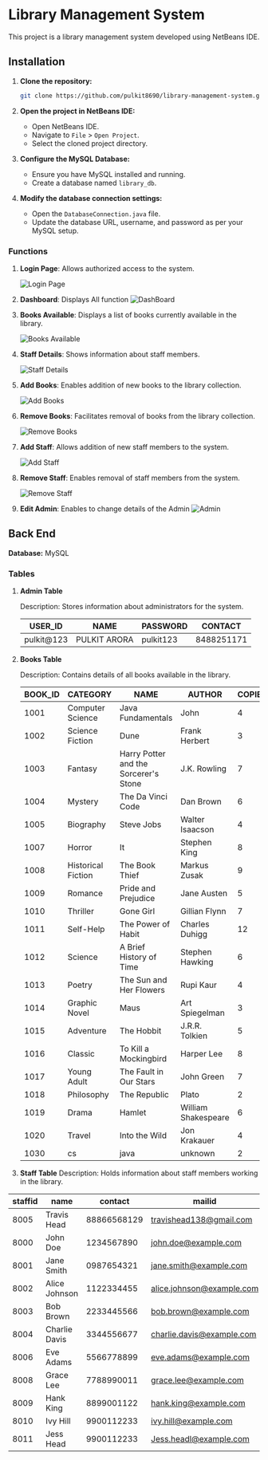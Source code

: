 # Library Management System

This project is a library management system developed using NetBeans IDE.
## Installation

1. **Clone the repository:**
    ```bash
    git clone https://github.com/pulkit8690/library-management-system.git
    ```

2. **Open the project in NetBeans IDE:**
    - Open NetBeans IDE.
    - Navigate to `File` > `Open Project`.
    - Select the cloned project directory.

3. **Configure the MySQL Database:**
    - Ensure you have MySQL installed and running.
    - Create a database named `library_db`.

4. **Modify the database connection settings:**
    - Open the `DatabaseConnection.java` file.
    - Update the database URL, username, and password as per your MySQL setup.

### Functions

1. **Login Page**: Allows authorized access to the system.

   ![Login Page](images/Login%20page.png)


2. **Dashboard**: Displays All function
   ![DashBoard](images/Dashboard.png)

   
3. **Books Available**: Displays a list of books currently available in the library.

   ![Books Available](images/Books%20Availble.png)


4. **Staff Details**: Shows information about staff members.

   ![Staff Details](images/Staff%20Details.png)


5. **Add Books**: Enables addition of new books to the library collection.

   ![Add Books](images/Add%20Books.png)


6. **Remove Books**: Facilitates removal of books from the library collection.

   ![Remove Books](images/Remove%20Books.png)


7. **Add Staff**: Allows addition of new staff members to the system.

   ![Add Staff](images/Add%20Staff.png)


8. **Remove Staff**: Enables removal of staff members from the system.

   ![Remove Staff](images/Remove%20Staff.png)


9. **Edit Admin**: Enables to change details of the Admin
   ![Admin](images/Edit%20Admin.png)
## Back End

**Database:** MySQL

### Tables

1. **Admin Table**

   Description: Stores information about administrators for the system.

   | USER_ID    | NAME         | PASSWORD  | CONTACT    |
   |------------|--------------|-----------|------------|
   | pulkit@123 | PULKIT ARORA | pulkit123 | 8488251171|

2. **Books Table**

   Description: Contains details of all books available in the library.

   | BOOK_ID | CATEGORY           | NAME                                  | AUTHOR              | COPIES |
   |---------|--------------------|---------------------------------------|---------------------|--------|
   | 1001      | Computer Science              | Java Fundamentals                                  | John                | 4      |
   | 1002    | Science Fiction    | Dune                                  | Frank Herbert       | 3      |
   | 1003    | Fantasy            | Harry Potter and the Sorcerer's Stone | J.K. Rowling        | 7      |
   | 1004    | Mystery            | The Da Vinci Code                     | Dan Brown           | 6      |
   | 1005    | Biography          | Steve Jobs                            | Walter Isaacson     | 4      |
   | 1007    | Horror             | It                                    | Stephen King        | 8      |
   | 1008    | Historical Fiction | The Book Thief                        | Markus Zusak        | 9      |
   | 1009    | Romance            | Pride and Prejudice                   | Jane Austen         | 5      |
   | 1010    | Thriller           | Gone Girl                             | Gillian Flynn       | 7      |
   | 1011    | Self-Help          | The Power of Habit                    | Charles Duhigg      | 12     |
   | 1012    | Science            | A Brief History of Time               | Stephen Hawking     | 6      |
   | 1013    | Poetry             | The Sun and Her Flowers               | Rupi Kaur           | 4      |
   | 1014    | Graphic Novel      | Maus                                  | Art Spiegelman      | 3      |
   | 1015    | Adventure          | The Hobbit                            | J.R.R. Tolkien      | 5      |
   | 1016    | Classic            | To Kill a Mockingbird                 | Harper Lee          | 8      |
   | 1017    | Young Adult        | The Fault in Our Stars                | John Green          | 7      |
   | 1018    | Philosophy         | The Republic                          | Plato               | 2      |
   | 1019    | Drama              | Hamlet                                | William Shakespeare | 6      |
   | 1020    | Travel             | Into the Wild                         | Jon Krakauer        | 4      |
   | 1030    | cs                 | java                                  | unknown             | 2      |


3. **Staff Table**
Description: Holds information about staff members working in the library.

| staffid | name          | contact    | mailid                    |
|---------|---------------|------------|---------------------------|
|8005    | Travis Head         | 88866568129   | travishead138@gmail.com                       |
| 8000    | John Doe      | 1234567890 | john.doe@example.com      |
| 8001    | Jane Smith    | 0987654321 | jane.smith@example.com    |
| 8002    | Alice Johnson | 1122334455 | alice.johnson@example.com |
| 8003    | Bob Brown     | 2233445566 | bob.brown@example.com     |
| 8004    | Charlie Davis | 3344556677 | charlie.davis@example.com |
| 8006    | Eve Adams     | 5566778899 | eve.adams@example.com     |
| 8008    | Grace Lee     | 7788990011 | grace.lee@example.com     |
| 8009    | Hank King     | 8899001122 | hank.king@example.com     |
| 8010    | Ivy Hill      | 9900112233 | ivy.hill@example.com      |
| 8011    | Jess Head      | 9900112233 | Jess.headl@example.com      |
